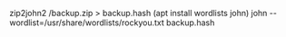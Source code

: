 zip2john2 /backup.zip > backup.hash   (apt install wordlists john)
john --wordlist=/usr/share/wordlists/rockyou.txt backup.hash